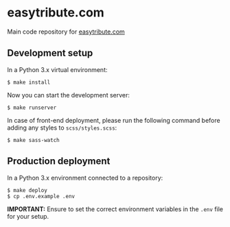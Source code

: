 # easytribute.com
Main code repository for [easytribute.com](https://www.easytribute.com)

## Development setup

In a Python 3.x virtual environment:
```
$ make install
```

Now you can start the development server:
```
$ make runserver
```

In case of front-end deployment, please run the following command before adding any styles to `scss/styles.scss`:
```
$ make sass-watch
```

## Production deployment

In a Python 3.x environment connected to a repository:
```
$ make deploy
$ cp .env.example .env
```

**IMPORTANT:** Ensure to set the correct environment variables in the `.env` file for your setup.

